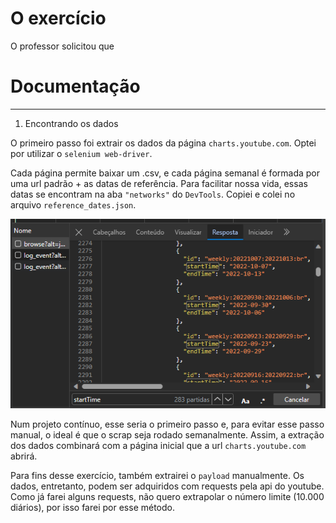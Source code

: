 # O exercício

O professor solicitou que

# Documentação
---

1. Encontrando os dados

O primeiro passo foi extrair os dados da página `charts.youtube.com`. Optei por utilizar o `selenium web-driver`.

Cada página permite baixar um .csv, e cada página semanal é formada por uma url padrão + as datas de referência. Para facilitar nossa vida, essas datas se encontram na aba `"networks"` do `DevTools`. Copiei e colei no arquivo `reference_dates.json`.

![Aba networks](screenshots/1.png)

Num projeto contínuo, esse seria o primeiro passo e, para evitar esse passo manual, o ideal é que o scrap seja rodado semanalmente. Assim, a extração dos dados combinará com a página inicial que a url `charts.youtube.com` abrirá.

Para fins desse exercício, também extrairei o `payload` manualmente. Os dados, entretanto, podem ser adquiridos com requests pela api do youtube. Como já farei alguns requests, não quero extrapolar o número limite (10.000 diários), por isso farei por esse método.

